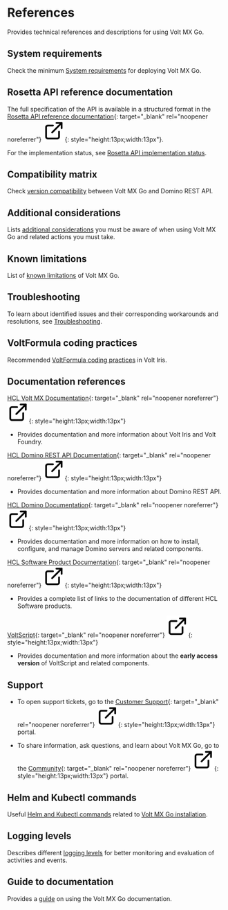 # References

Provides technical references and descriptions for using Volt MX Go.

## System requirements

Check the minimum [System requirements](../tutorials/installupgrade/sysreq/index.md) for deploying Volt MX Go.

## Rosetta API reference documentation

The full specification of the API is available in a structured format in the [Rosetta API reference documentation](../javadoc/index.html "Link opens a new tab"){: target="_blank" rel="noopener noreferrer"}&nbsp;![link image](../assets/images/external-link.svg){: style="height:13px;width:13px"}.

For the implementation status, see [Rosetta API implementation status](../javadoc/api_status.html).

## Compatibility matrix

Check [version compatibility](compatibilitymatrix.md) between Volt MX Go and Domino REST API.

## Additional considerations

Lists [additional considerations](addconsideration.md) you must be aware of when using Volt MX Go and related actions you must take.

## Known limitations

List of [known limitations](knownlimitation.md) of Volt MX Go.

## Troubleshooting

To learn about identified issues and their corresponding workarounds and resolutions, see [Troubleshooting](troubleshoot.md).

## VoltFormula coding practices

Recommended [VoltFormula coding practices](../topicguides/voltformula/vfcodingguides.md) in Volt Iris.

## Documentation references

[HCL Volt MX Documentation](https://opensource.hcltechsw.com/volt-mx-docs/95/docs/documentation/index.html "Link opens a new tab"){: target="_blank" rel="noopener noreferrer"}&nbsp;![link image](../assets/images/external-link.svg){: style="height:13px;width:13px"}

- Provides documentation and more information about Volt Iris and Volt Foundry.

[HCL Domino REST API Documentation](https://opensource.hcltechsw.com/Domino-rest-api/index.html "Link opens a new tab"){: target="_blank" rel="noopener noreferrer"}&nbsp;![link image](../assets/images/external-link.svg){: style="height:13px;width:13px"}

- Provides documentation and more information about Domino REST API.

[HCL Domino Documentation](https://help.hcltechsw.com/domino/welcome/index.html "Link opens a new tab"){: target="_blank" rel="noopener noreferrer"}&nbsp;![link image](../assets/images/external-link.svg){: style="height:13px;width:13px"}

- Provides documentation and more information on how to install, configure, and manage Domino servers and related components.

[HCL Software Product Documentation](https://help.hcltechsw.com/ "Link opens a new tab"){: target="_blank" rel="noopener noreferrer"}&nbsp;![link image](../assets/images/external-link.svg){: style="height:13px;width:13px"}

- Provides a complete list of links to the documentation of different HCL Software products.

[VoltScript](https://help.hcltechsw.com/docs/voltscript/early-access/index.html "Link opens a new tab"){: target="_blank" rel="noopener noreferrer"}&nbsp;![link image](../assets/images/external-link.svg){: style="height:13px;width:13px"}

- Provides documentation and more information about the **early access version** of VoltScript and related components.

## Support

- To open support tickets, go to the [Customer Support](https://support.hcltechsw.com/csm "Link opens a new tab"){: target="_blank" rel="noopener noreferrer"}&nbsp;![link image](../assets/images/external-link.svg){: style="height:13px;width:13px"} portal.  

- To share information, ask questions, and learn about Volt MX Go, go to the [Community](https://support.hcltechsw.com/community?id=community_forum&sys_id=2a45adef1bc4fd14a67e9759bc4bcb3d "Link opens a new tab"){: target="_blank" rel="noopener noreferrer"}&nbsp;![link image](../assets/images/external-link.svg){: style="height:13px;width:13px"} portal.

## Helm and Kubectl commands

Useful [Helm and Kubectl commands](kubecheatsheet.md) related to [Volt MX Go installation](../tutorials/installupgrade/index.md).

## Logging levels

Describes different [logging levels](reflogginglevels.md) for better monitoring and evaluation of activities and events.
<!--
## Summernote Editor

[Summernote Editor](summernotewidget.md) enables you to add a WYSIWYG editor to your form for handling rich text.
-->
## Guide to documentation

Provides a [guide](docguide.md) on using the Volt MX Go documentation.
